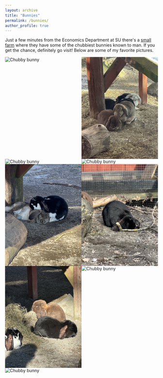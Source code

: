 ```yaml
---
layout: archive
title: "Bunnies"
permalink: /bunnies/
author_profile: true
---
```


Just a few minutes from the Economics Department at SU there's a [small farm](https://storaskuggans4hgard.se/) where they have some of the chubbiest bunnies known to man. If you get the chance, definitely go visit! Below are some of my favorite pictures.

<div style="display: flex;">
  <img src="/images/IMG_1301.jpeg" alt="Chubby bunny" style="width: 50%;">
  <img src="/images/IMG_1324.jpeg" alt="Chubby bunny" style="width: 50%;">
</div>

<div style="display: flex;">
  <img src="/images/IMG_1483.jpeg" alt="Chubby bunny" style="width: 50%;">
  <img src="/images/IMG_1731.jpeg" alt="Chubby bunny" style="width: 50%;">
</div>

<div style="display: flex;">
  <img src="/images/IMG_1747.jpeg" alt="Chubby bunny" style="width: 50%;">
  <img src="/images/IMG_1778.jpeg" alt="Chubby bunny" style="width: 50%;">
</div>

<div style="display: flex;">
  <img src="/images/IMG_1918.jpeg" alt="Chubby bunny" style="width: 50%;">
  <img src="/images/IMG_2004.jpeg" alt="Chubby bunny" style="width: 50%;">
</div>

<div style="display: flex;">
  <img src="/images/IMG_2257.jpeg" alt="Chubby bunny" style="width: 50%;">
  <div style="width: 50%;"></div> <!-- Empty placeholder to keep layout consistent -->
</div>

</div>
